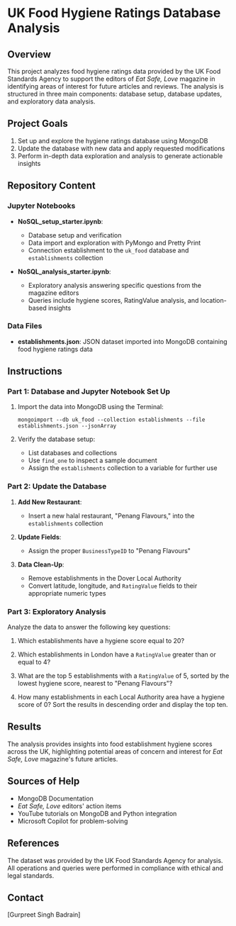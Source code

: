 # UK Food Hygiene Ratings Database Analysis

## Overview
This project analyzes food hygiene ratings data provided by the UK Food Standards Agency to support the editors of *Eat Safe, Love* magazine in identifying areas of interest for future articles and reviews. The analysis is structured in three main components: database setup, database updates, and exploratory data analysis.

## Project Goals
1. Set up and explore the hygiene ratings database using MongoDB
2. Update the database with new data and apply requested modifications
3. Perform in-depth data exploration and analysis to generate actionable insights

## Repository Content

### Jupyter Notebooks
* **NoSQL_setup_starter.ipynb**:
  * Database setup and verification
  * Data import and exploration with PyMongo and Pretty Print
  * Connection establishment to the `uk_food` database and `establishments` collection

* **NoSQL_analysis_starter.ipynb**:
  * Exploratory analysis answering specific questions from the magazine editors
  * Queries include hygiene scores, RatingValue analysis, and location-based insights

### Data Files
* **establishments.json**: JSON dataset imported into MongoDB containing food hygiene ratings data

## Instructions

### Part 1: Database and Jupyter Notebook Set Up
1. Import the data into MongoDB using the Terminal:
   ```
   mongoimport --db uk_food --collection establishments --file establishments.json --jsonArray
   ```

2. Verify the database setup:
   * List databases and collections
   * Use `find_one` to inspect a sample document
   * Assign the `establishments` collection to a variable for further use

### Part 2: Update the Database
1. **Add New Restaurant**:
   * Insert a new halal restaurant, "Penang Flavours," into the `establishments` collection

2. **Update Fields**:
   * Assign the proper `BusinessTypeID` to "Penang Flavours"

3. **Data Clean-Up**:
   * Remove establishments in the Dover Local Authority
   * Convert latitude, longitude, and `RatingValue` fields to their appropriate numeric types

### Part 3: Exploratory Analysis
Analyze the data to answer the following key questions:

1. Which establishments have a hygiene score equal to 20?

2. Which establishments in London have a `RatingValue` greater than or equal to 4?

3. What are the top 5 establishments with a `RatingValue` of 5, sorted by the lowest hygiene score, nearest to "Penang Flavours"?

4. How many establishments in each Local Authority area have a hygiene score of 0? Sort the results in descending order and display the top ten.


## Results
The analysis provides insights into food establishment hygiene scores across the UK, highlighting potential areas of concern and interest for *Eat Safe, Love* magazine's future articles.

## Sources of Help
* MongoDB Documentation
* *Eat Safe, Love* editors' action items
* YouTube tutorials on MongoDB and Python integration
* Microsoft Copilot for problem-solving

## References
The dataset was provided by the UK Food Standards Agency for analysis. All operations and queries were performed in compliance with ethical and legal standards.

## Contact
[Gurpreet Singh Badrain]
